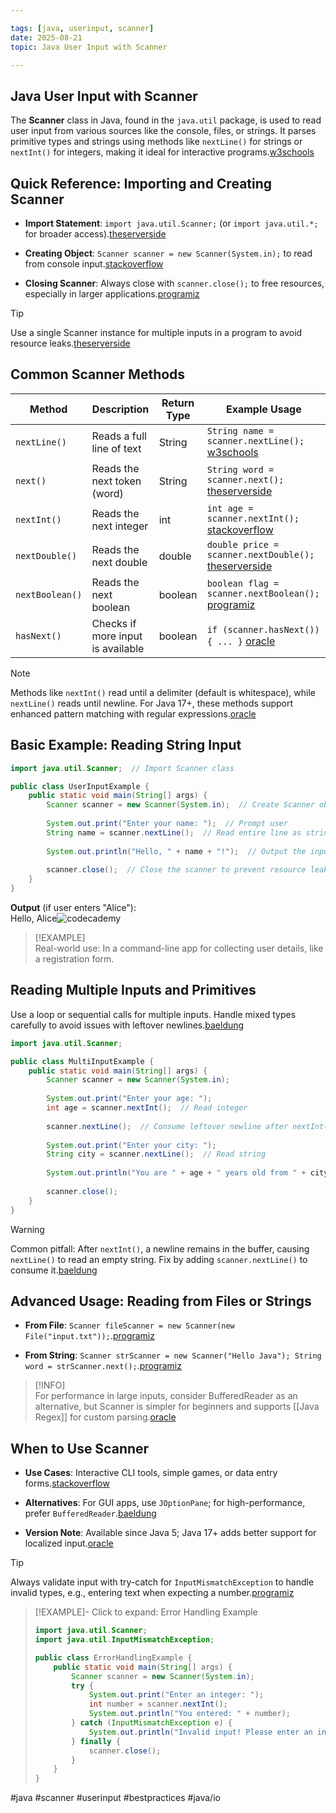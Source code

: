 ```yaml
---

tags: [java, userinput, scanner]  
date: 2025-08-21  
topic: Java User Input with Scanner

---
```


## Java User Input with Scanner

The **Scanner** class in Java, found in the `java.util` package, is used to read user input from various sources like the console, files, or strings. It parses primitive types and strings using methods like `nextLine()` for strings or `nextInt()` for integers, making it ideal for interactive programs.[w3schools](https://www.w3schools.com/java/java_user_input.asp)

## Quick Reference: Importing and Creating Scanner

- **Import Statement**: `import java.util.Scanner;` (or `import java.util.*;` for broader access).[theserverside](https://www.theserverside.com/blog/Coffee-Talk-Java-News-Stories-and-Opinions/Java-Scanner-User-Input-example-String-next-int-long-char)
    
- **Creating Object**: `Scanner scanner = new Scanner(System.in);` to read from console input.[stackoverflow](https://stackoverflow.com/questions/5287538/how-to-get-the-user-input-in-java)
    
- **Closing Scanner**: Always close with `scanner.close();` to free resources, especially in larger applications.[programiz](https://www.programiz.com/java-programming/scanner)
    

> [!TIP]  
> Use a single Scanner instance for multiple inputs in a program to avoid resource leaks.[theserverside](https://www.theserverside.com/blog/Coffee-Talk-Java-News-Stories-and-Opinions/Java-Scanner-User-Input-example-String-next-int-long-char)

## Common Scanner Methods

|Method|Description|Return Type|Example Usage|
|---|---|---|---|
|`nextLine()`|Reads a full line of text|String|`String name = scanner.nextLine();` [w3schools](https://www.w3schools.com/java/java_user_input.asp)|
|`next()`|Reads the next token (word)|String|`String word = scanner.next();` [theserverside](https://www.theserverside.com/blog/Coffee-Talk-Java-News-Stories-and-Opinions/Java-Scanner-User-Input-example-String-next-int-long-char)|
|`nextInt()`|Reads the next integer|int|`int age = scanner.nextInt();` [stackoverflow](https://stackoverflow.com/questions/5287538/how-to-get-the-user-input-in-java)|
|`nextDouble()`|Reads the next double|double|`double price = scanner.nextDouble();` [theserverside](https://www.theserverside.com/blog/Coffee-Talk-Java-News-Stories-and-Opinions/Java-Scanner-User-Input-example-String-next-int-long-char)|
|`nextBoolean()`|Reads the next boolean|boolean|`boolean flag = scanner.nextBoolean();` [programiz](https://www.programiz.com/java-programming/scanner)|
|`hasNext()`|Checks if more input is available|boolean|`if (scanner.hasNext()) { ... }` [oracle](https://docs.oracle.com/javase/8/docs/api/java/util/Scanner.html)|

> [!NOTE]  
> Methods like `nextInt()` read until a delimiter (default is whitespace), while `nextLine()` reads until newline. For Java 17+, these methods support enhanced pattern matching with regular expressions.[oracle](https://docs.oracle.com/javase/8/docs/api/java/util/Scanner.html)

## Basic Example: Reading String Input

```java
import java.util.Scanner;  // Import Scanner class

public class UserInputExample {
    public static void main(String[] args) {
        Scanner scanner = new Scanner(System.in);  // Create Scanner object for console input
        
        System.out.print("Enter your name: ");  // Prompt user
        String name = scanner.nextLine();  // Read entire line as string
        
        System.out.println("Hello, " + name + "!");  // Output the input
        
        scanner.close();  // Close the scanner to prevent resource leaks
    }
}

```

**Output** (if user enters "Alice"):  
Hello, Alice![codecademy](https://www.codecademy.com/resources/docs/java/user-input)

> [!EXAMPLE]  
> Real-world use: In a command-line app for collecting user details, like a registration form.

## Reading Multiple Inputs and Primitives

Use a loop or sequential calls for multiple inputs. Handle mixed types carefully to avoid issues with leftover newlines.[baeldung](https://www.baeldung.com/java-scanner)

```java
import java.util.Scanner;

public class MultiInputExample {
    public static void main(String[] args) {
        Scanner scanner = new Scanner(System.in);
        
        System.out.print("Enter your age: ");
        int age = scanner.nextInt();  // Read integer
        
        scanner.nextLine();  // Consume leftover newline after nextInt()
        
        System.out.print("Enter your city: ");
        String city = scanner.nextLine();  // Read string
        
        System.out.println("You are " + age + " years old from " + city + ".");
        
        scanner.close();
    }
}

```

> [!WARNING]  
> Common pitfall: After `nextInt()`, a newline remains in the buffer, causing `nextLine()` to read an empty string. Fix by adding `scanner.nextLine()` to consume it.[baeldung](https://www.baeldung.com/java-scanner)

## Advanced Usage: Reading from Files or Strings

- **From File**: `Scanner fileScanner = new Scanner(new File("input.txt"));`.[programiz](https://www.programiz.com/java-programming/scanner)
    
- **From String**: `Scanner strScanner = new Scanner("Hello Java"); String word = strScanner.next();`.[programiz](https://www.programiz.com/java-programming/scanner)
    

> [!INFO]  
> For performance in large inputs, consider BufferedReader as an alternative, but Scanner is simpler for beginners and supports [[Java Regex]] for custom parsing.[oracle](https://docs.oracle.com/javase/8/docs/api/java/util/Scanner.html)

## When to Use Scanner

- **Use Cases**: Interactive CLI tools, simple games, or data entry forms.[stackoverflow](https://stackoverflow.com/questions/5287538/how-to-get-the-user-input-in-java)
    
- **Alternatives**: For GUI apps, use `JOptionPane`; for high-performance, prefer `BufferedReader`.[baeldung](https://www.baeldung.com/java-scanner)
    
- **Version Note**: Available since Java 5; Java 17+ adds better support for localized input.[oracle](https://docs.oracle.com/javase/8/docs/api/java/util/Scanner.html)
    

> [!TIP]  
> Always validate input with try-catch for `InputMismatchException` to handle invalid types, e.g., entering text when expecting a number.[programiz](https://www.programiz.com/java-programming/scanner)

> [!EXAMPLE]- Click to expand: Error Handling Example
> ```java
> import java.util.Scanner;
> import java.util.InputMismatchException;
> 
> public class ErrorHandlingExample {
>     public static void main(String[] args) {
>         Scanner scanner = new Scanner(System.in);
>         try {
>             System.out.print("Enter an integer: ");
>             int number = scanner.nextInt();
>             System.out.println("You entered: " + number);
>         } catch (InputMismatchException e) {
>             System.out.println("Invalid input! Please enter an integer.");
>         } finally {
>             scanner.close();
>         }
>     }
> }
> ```

#java #scanner #userinput #bestpractices #java/io
